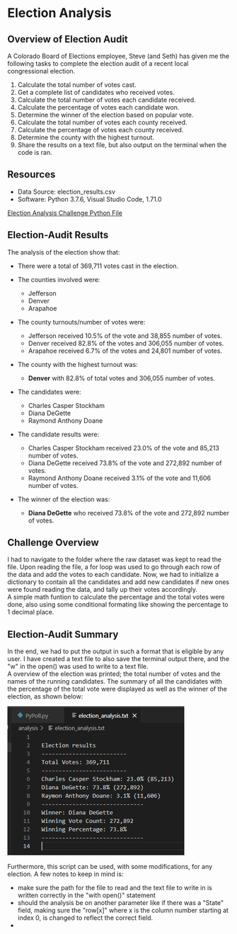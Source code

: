# Election Analysis

## Overview of Election Audit
A Colorado Board of Elections employee, Steve (and Seth) has given me the following tasks to complete the election audit of a recent local congressional election.

1. Calculate the total number of votes cast.
2. Get a complete list of candidates who received votes.
3. Calculate the total number of votes each candidate received.
4. Calculate the percentage of votes each candidate won.
5. Determine the winner of the election based on popular vote.
6. Calculate the total number of votes each county received.
7. Calculate the percentage of votes each county received.
8. Determine the county with the highest turnout.
9. Share the results on a text file, but also output on the terminal when the code is ran.

## Resources
- Data Source: election_results.csv
- Software: Python 3.7.6, Visual Studio Code, 1.71.0

[Election Analysis Challenge Python File](https://github.com/EnderFreak/Election_Analysis/blob/main/PyPoll_Challenge.py)

## Election-Audit Results
The analysis of the election show that:
- There were a total of 369,711 votes cast in the election.

- The counties involved were:
  - Jefferson
  - Denver
  - Arapahoe
- The county turnouts/number of votes were:
  - Jefferson received 10.5% of the vote and 38,855 number of votes.
  - Denver received 82.8% of the votes and 306,055 number of votes.
  - Arapahoe received 6.7% of the votes and 24,801 number of votes.
- The county with the highest turnout was:
  - **Denver** with 82.8% of total votes and 306,055 number of votes.  

- The candidates were:
  - Charles Casper Stockham
  - Diana DeGette
  - Raymond Anthony Doane
- The candidate results were:
  - Charles Casper Stockham received 23.0% of the vote and 85,213 number of votes.
  - Diana DeGette received 73.8% of the vote and 272,892 number of votes.
  - Raymond Anthony Doane received 3.1% of the vote and 11,606 number of votes.
- The winner of the election was:  
  - **Diana DeGette** who received 73.8% of the vote and 272,892 number of votes.  
  
## Challenge Overview
I had to navigate to the folder where the raw dataset was kept to read the file. Upon reading the file, a for loop was used to go through each row of the data and add the votes to each candidate. Now, we had to initialize a dictionary to contain all the candidates and add new candidates if new ones were found reading the data, and tally up their votes accordingly.  
A simple math funtion to calculate the percentage and the total votes were done, also using some conditional formating like showing the percentage to 1 decimal place.  

## Election-Audit Summary
In the end, we had to put the output in such a format that is eligible by any user. I have created a text file to also save the terminal output there, and the "w" in the open() was used to write to a text file.  
A overview of the election was printed; the total number of votes and the names of the running candidates. The summary of all the candidates with the percentage of the total vote were displayed as well as the winner of the election, as shown below:

![Election Summary](Resources/Election-analysis-text-output.PNG)

Furthermore, this script can be used, with some modifications, for any election. A few notes to keep in mind is:
- make sure the path for the file to read and the text file to write in is written correctly in the "with open()" statement
- should the analysis be on another parameter like if there was a "State" field, making sure the "row[x]" where x is the column number starting at index 0, is changed to reflect the correct field.
- 
